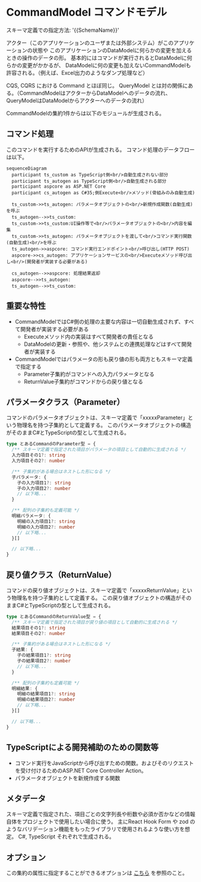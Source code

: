 # CommandModel コマンドモデル
スキーマ定義での指定方法: '{{SchemaName}}'

アクター（このアプリケーションのユーザまたは外部システム）がこのアプリケーションの状態や
このアプリケーションのDataModelに何らかの変更を加えるときの操作のデータの形。
基本的にはコマンドが実行されるとDataModelに何らかの変更がかかるが、
DataModelに何の変更も加えないCommandModelも許容される。（例えば、Excel出力のようなダンプ処理など）

CQS, CQRS における Command とほぼ同じ。
QueryModel とは対の関係にある。（CommandModelはアクターからDataModelへのデータの流れ、QueryModelはDataModelからアクターへのデータの流れ）

CommandModelの集約1件からは以下のモジュールが生成される。

## コマンド処理
このコマンドを実行するためのAPIが生成される。
コマンド処理のデータフローは以下。

```mermaid
sequenceDiagram
  participant ts_custom as TypeScript側<br/>自動生成されない部分
  participant ts_autogen as TypeScript側<br/>自動生成される部分
  participant aspcore as ASP.NET Core
  participant cs_autogen as C#35;側Execute<br/>メソッド(骨組みのみ自動生成)

  ts_custom->>ts_autogen: パラメータオブジェクトの<br/>新規作成関数(自動生成)を呼ぶ
  ts_autogen-->>ts_custom:　
  ts_custom->>ts_custom:UI操作等で<br/>パラメータオブジェクトの<br/>内容を編集
  ts_custom->>ts_autogen: パラメータオブジェクトを渡して<br/>コマンド実行関数(自動生成)<br/>を呼ぶ
  ts_autogen->>aspcore: コマンド実行エンドポイント<br/>呼び出し(HTTP POST)
  aspcore->>cs_autogen: アプリケーションサービスの<br/>Executeメソッド呼び出し<br/>(開発者が実装する必要がある)

  cs_autogen-->>aspcore: 処理結果返却
  aspcore-->>ts_autogen:　
  ts_autogen-->>ts_custom:　
```

## 重要な特性
* CommandModelではC#側の処理の主要な内容は一切自動生成されず、すべて開発者が実装する必要がある
  * Executeメソッド内の実装はすべて開発者の責任となる
  * DataModelの更新・参照や、他システムとの連携処理などはすべて開発者が実装する
* CommandModelではパラメータの形も戻り値の形も両方ともスキーマ定義で指定する
  * Parameter子集約がコマンドへの入力パラメータとなる
  * ReturnValue子集約がコマンドからの戻り値となる

## パラメータクラス（Parameter）
コマンドのパラメータオブジェクトは、スキーマ定義で「xxxxxParameter」という物理名を持つ子集約として定義する。
このパラメータオブジェクトの構造がそのままC#とTypeScriptの型として生成される。

```ts
type とあるCommandのParameter型 = {
  /** スキーマ定義で指定された項目がパラメータの項目として自動的に生成される */
  入力項目その1?: string
  入力項目その2?: number

  /** 子集約がある場合はネストした形になる */
  子パラメータ: {
    子の入力項目1?: string
    子の入力項目2?: number
    // 以下略...
  }

  /** 配列の子集約も定義可能 */
  明細パラメータ: {
    明細の入力項目1?: string
    明細の入力項目2?: number
    // 以下略...
  }[]

  // 以下略...
}
```

## 戻り値クラス（ReturnValue）
コマンドの戻り値オブジェクトは、スキーマ定義で「xxxxxReturnValue」という物理名を持つ子集約として定義する。
この戻り値オブジェクトの構造がそのままC#とTypeScriptの型として生成される。

```ts
type とあるCommandのReturnValue型 = {
  /** スキーマ定義で指定された項目が戻り値の項目として自動的に生成される */
  結果項目その1?: string
  結果項目その2?: number

  /** 子集約がある場合はネストした形になる */
  子結果: {
    子の結果項目1?: string
    子の結果項目2?: number
    // 以下略...
  }

  /** 配列の子集約も定義可能 */
  明細結果: {
    明細の結果項目1?: string
    明細の結果項目2?: number
    // 以下略...
  }[]

  // 以下略...
}
```

## TypeScriptによる開発補助のための関数等
* コマンド実行をJavaScriptから呼び出すための関数。およびそのリクエストを受け付けるためのASP.NET Core Controller Action。
* パラメータオブジェクトを新規作成する関数

## メタデータ
スキーマ定義で指定された、項目ごとの文字列長や桁数や必須か否かなどの情報自体をプロジェクトで使用したい場合に使う。
主にReact Hook Form や zod のようなバリデーション機能をもったライブラリで使用されるような使い方を想定。
C#, TypeScript それぞれで生成される。

## オプション
この集約の属性に指定することができるオプションは [こちら](./CommandModel.Options.md) を参照のこと。

